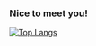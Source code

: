 ### Nice to meet you!

[![Top Langs](https://github-readme-stats.vercel.app/api/top-langs/?username=novanda1&langs_count=3&theme=swift&custom_title=Most%20Loved%20Languages%20✨)](https://novandaahsan.com)

